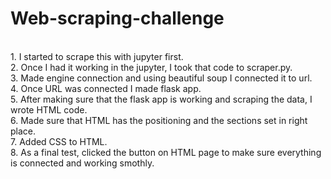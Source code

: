 # Web-scraping-challenge
<br/> 1. I started to scrape this with jupyter first.
<br/> 2. Once I had it working in the jupyter, I took that code to scraper.py.
<br/> 3. Made engine connection and using beautiful soup I connected it to url.
<br/> 4. Once URL was connected I made flask app.
<br/> 5. After making sure that the flask app is working and scraping the data, I wrote HTML code.
<br/> 6. Made sure that HTML has the positioning and the sections set in right place. 
<br/> 7. Added CSS to HTML. 
<br/> 8. As a final test, clicked the button on HTML page to make sure everything is connected and working smothly.
